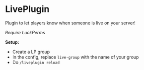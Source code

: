 # LivePlugin

Plugin to let players know when someone is live on your server!

*Require LuckPerms*


**Setup:**

- Create a LP group
- In the config, replace `live-group` with the name of your group
- Do `/liveplugin reload`
